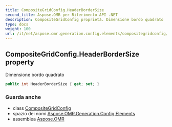```yaml
---
title: CompositeGridConfig.HeaderBorderSize
second_title: Aspose.OMR per Riferimento API .NET
description: CompositeGridConfig proprietà. Dimensione bordo quadrato
type: docs
weight: 100
url: /it/net/aspose.omr.generation.config.elements/compositegridconfig/headerbordersize/
---
```

## CompositeGridConfig.HeaderBorderSize property

Dimensione bordo quadrato

```csharp
public int HeaderBorderSize { get; set; }
```

### Guarda anche

* class [CompositeGridConfig](../)
* spazio dei nomi [Aspose.OMR.Generation.Config.Elements](../../compositegridconfig/)
* assemblea [Aspose.OMR](../../../)


